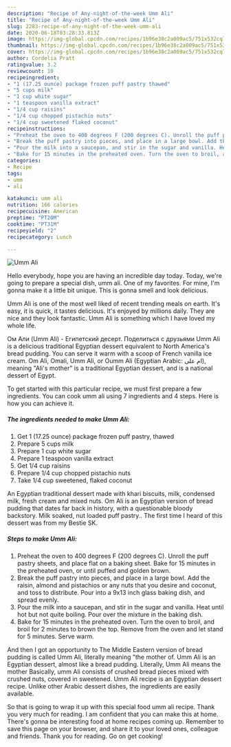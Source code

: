 ```yaml
---
description: "Recipe of Any-night-of-the-week Umm Ali"
title: "Recipe of Any-night-of-the-week Umm Ali"
slug: 2283-recipe-of-any-night-of-the-week-umm-ali
date: 2020-06-18T03:28:33.813Z
image: https://img-global.cpcdn.com/recipes/1b96e38c2a009ac5/751x532cq70/umm-ali-recipe-main-photo.jpg
thumbnail: https://img-global.cpcdn.com/recipes/1b96e38c2a009ac5/751x532cq70/umm-ali-recipe-main-photo.jpg
cover: https://img-global.cpcdn.com/recipes/1b96e38c2a009ac5/751x532cq70/umm-ali-recipe-main-photo.jpg
author: Cordelia Pratt
ratingvalue: 3.2
reviewcount: 10
recipeingredient:
- "1 (17.25 ounce) package frozen puff pastry thawed"
- "5 cups milk"
- "1 cup white sugar"
- "1 teaspoon vanilla extract"
- "1/4 cup raisins"
- "1/4 cup chopped pistachio nuts"
- "1/4 cup sweetened flaked coconut"
recipeinstructions:
- "Preheat the oven to 400 degrees F (200 degrees C). Unroll the puff pastry sheets, and place flat on a baking sheet. Bake for 15 minutes in the preheated oven, or until puffed and golden brown."
- "Break the puff pastry into pieces, and place in a large bowl. Add the raisin, almond and pistachios or any nuts that you desire and coconut, and toss to distribute. Pour into a 9x13 inch glass baking dish, and spread evenly."
- "Pour the milk into a saucepan, and stir in the sugar and vanilla. Heat until hot but not quite boiling. Pour over the mixture in the baking dish."
- "Bake for 15 minutes in the preheated oven. Turn the oven to broil, and broil for 2 minutes to brown the top. Remove from the oven and let stand for 5 minutes. Serve warm."
categories:
- Recipe
tags:
- umm
- ali

katakunci: umm ali 
nutrition: 166 calories
recipecuisine: American
preptime: "PT20M"
cooktime: "PT31M"
recipeyield: "2"
recipecategory: Lunch

---
```



![Umm Ali](https://img-global.cpcdn.com/recipes/1b96e38c2a009ac5/751x532cq70/umm-ali-recipe-main-photo.jpg)

Hello everybody, hope you are having an incredible day today. Today, we're going to prepare a special dish, umm ali. One of my favorites. For mine, I'm gonna make it a little bit unique. This is gonna smell and look delicious.

Umm Ali is one of the most well liked of recent trending meals on earth. It's easy, it is quick, it tastes delicious. It's enjoyed by millions daily. They are nice and they look fantastic. Umm Ali is something which I have loved my whole life.

Ом Али (Umm Ali) - Египетский десерт. Поделиться с друзьями Umm Ali is a delicious traditional Egyptian dessert equivalent to North America&#39;s bread pudding. You can serve it warm with a scoop of French vanilla ice cream. Om Ali, Omali, Umm Ali, or Oumm Ali (Egyptian Arabic: ام على‎), meaning &#34;Ali&#39;s mother&#34; is a traditional Egyptian dessert, and is a national dessert of Egypt.


To get started with this particular recipe, we must first prepare a few ingredients. You can cook umm ali using 7 ingredients and 4 steps. Here is how you can achieve it.

<!--inarticleads1-->

##### The ingredients needed to make Umm Ali:

1. Get 1 (17.25 ounce) package frozen puff pastry, thawed
1. Prepare 5 cups milk
1. Prepare 1 cup white sugar
1. Prepare 1 teaspoon vanilla extract
1. Get 1/4 cup raisins
1. Prepare 1/4 cup chopped pistachio nuts
1. Take 1/4 cup sweetened, flaked coconut


An Egyptian traditional dessert made with khari biscuits, milk, condensed milk, fresh cream and mixed nuts. Om Ali is an Egyptian version of bread pudding that dates far back in history, with a questionable bloody backstory. Milk soaked, nut loaded puff pastry.. The first time I heard of this dessert was from my Bestie SK. 

<!--inarticleads2-->

##### Steps to make Umm Ali:

1. Preheat the oven to 400 degrees F (200 degrees C). Unroll the puff pastry sheets, and place flat on a baking sheet. Bake for 15 minutes in the preheated oven, or until puffed and golden brown.
1. Break the puff pastry into pieces, and place in a large bowl. Add the raisin, almond and pistachios or any nuts that you desire and coconut, and toss to distribute. Pour into a 9x13 inch glass baking dish, and spread evenly.
1. Pour the milk into a saucepan, and stir in the sugar and vanilla. Heat until hot but not quite boiling. Pour over the mixture in the baking dish.
1. Bake for 15 minutes in the preheated oven. Turn the oven to broil, and broil for 2 minutes to brown the top. Remove from the oven and let stand for 5 minutes. Serve warm.


And then I got an opportunity to The Middle Eastern version of bread pudding is called Umm Ali, literally meaning &#34;the mother of. Umm Ali is an Egyptian dessert, almost like a bread pudding. Literally, Umm Ali means the mother Basically, umm Ali consists of crushed bread pieces mixed with crushed nuts, covered in sweetened. Umm Ali recipe is an Egyptian dessert recipe. Unlike other Arabic dessert dishes, the ingredients are easily available. 

So that is going to wrap it up with this special food umm ali recipe. Thank you very much for reading. I am confident that you can make this at home. There's gonna be interesting food at home recipes coming up. Remember to save this page on your browser, and share it to your loved ones, colleague and friends. Thank you for reading. Go on get cooking!
